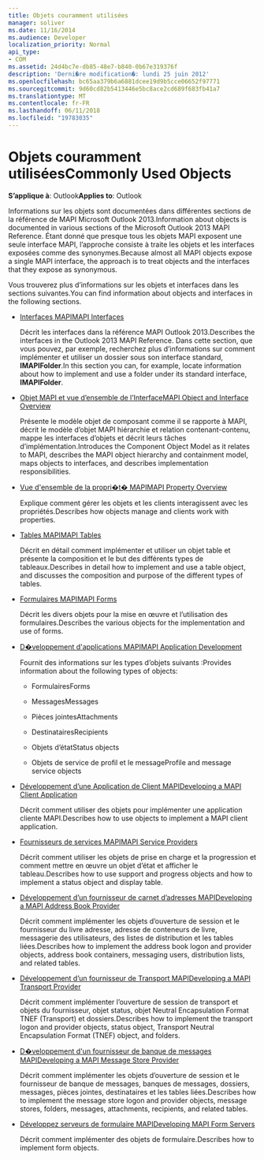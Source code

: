 ```yaml
---
title: Objets couramment utilisées
manager: soliver
ms.date: 11/16/2014
ms.audience: Developer
localization_priority: Normal
api_type:
- COM
ms.assetid: 24d4bc7e-db85-48e7-b840-0b67e319376f
description: 'Derni�re modification�: lundi 25 juin 2012'
ms.openlocfilehash: bc65aa379b6a6881dcee19d9b5cce06652f97771
ms.sourcegitcommit: 9d60cd82b5413446e5bc8ace2cd689f683fb41a7
ms.translationtype: MT
ms.contentlocale: fr-FR
ms.lasthandoff: 06/11/2018
ms.locfileid: "19783035"
---
```

# <a name="commonly-used-objects"></a><span data-ttu-id="41aae-103">Objets couramment utilisées</span><span class="sxs-lookup"><span data-stu-id="41aae-103">Commonly Used Objects</span></span>

  
  
<span data-ttu-id="41aae-104">**S’applique à**: Outlook</span><span class="sxs-lookup"><span data-stu-id="41aae-104">**Applies to**: Outlook</span></span> 
  
<span data-ttu-id="41aae-105">Informations sur les objets sont documentées dans différentes sections de la référence de MAPI Microsoft Outlook 2013.</span><span class="sxs-lookup"><span data-stu-id="41aae-105">Information about objects is documented in various sections of the Microsoft Outlook 2013 MAPI Reference.</span></span> <span data-ttu-id="41aae-106">Étant donné que presque tous les objets MAPI exposent une seule interface MAPI, l’approche consiste à traite les objets et les interfaces exposées comme des synonymes.</span><span class="sxs-lookup"><span data-stu-id="41aae-106">Because almost all MAPI objects expose a single MAPI interface, the approach is to treat objects and the interfaces that they expose as synonymous.</span></span>
  
<span data-ttu-id="41aae-107">Vous trouverez plus d’informations sur les objets et interfaces dans les sections suivantes.</span><span class="sxs-lookup"><span data-stu-id="41aae-107">You can find information about objects and interfaces in the following sections.</span></span>
  
- [<span data-ttu-id="41aae-108">Interfaces MAPI</span><span class="sxs-lookup"><span data-stu-id="41aae-108">MAPI Interfaces</span></span>](mapi-interfaces.md)
    
    <span data-ttu-id="41aae-109">Décrit les interfaces dans la référence MAPI Outlook 2013.</span><span class="sxs-lookup"><span data-stu-id="41aae-109">Describes the interfaces in the Outlook 2013 MAPI Reference.</span></span> <span data-ttu-id="41aae-110">Dans cette section, que vous pouvez, par exemple, recherchez plus d’informations sur comment implémenter et utiliser un dossier sous son interface standard, **IMAPIFolder**.</span><span class="sxs-lookup"><span data-stu-id="41aae-110">In this section you can, for example, locate information about how to implement and use a folder under its standard interface, **IMAPIFolder**.</span></span>
    
- [<span data-ttu-id="41aae-111">Objet MAPI et vue d’ensemble de l’Interface</span><span class="sxs-lookup"><span data-stu-id="41aae-111">MAPI Object and Interface Overview</span></span>](mapi-object-and-interface-overview.md)
    
    <span data-ttu-id="41aae-112">Présente le modèle objet de composant comme il se rapporte à MAPI, décrit le modèle d’objet MAPI hiérarchie et relation contenant-contenu, mappe les interfaces d’objets et décrit leurs tâches d’implémentation.</span><span class="sxs-lookup"><span data-stu-id="41aae-112">Introduces the Component Object Model as it relates to MAPI, describes the MAPI object hierarchy and containment model, maps objects to interfaces, and describes implementation responsibilities.</span></span>
    
- [<span data-ttu-id="41aae-113">Vue d'ensemble de la propri�t� MAPI</span><span class="sxs-lookup"><span data-stu-id="41aae-113">MAPI Property Overview</span></span>](mapi-property-overview.md)
    
    <span data-ttu-id="41aae-114">Explique comment gérer les objets et les clients interagissent avec les propriétés.</span><span class="sxs-lookup"><span data-stu-id="41aae-114">Describes how objects manage and clients work with properties.</span></span>
    
- [<span data-ttu-id="41aae-115">Tables MAPI</span><span class="sxs-lookup"><span data-stu-id="41aae-115">MAPI Tables</span></span>](mapi-tables.md)
    
    <span data-ttu-id="41aae-116">Décrit en détail comment implémenter et utiliser un objet table et présente la composition et le but des différents types de tableaux.</span><span class="sxs-lookup"><span data-stu-id="41aae-116">Describes in detail how to implement and use a table object, and discusses the composition and purpose of the different types of tables.</span></span>
    
- [<span data-ttu-id="41aae-117">Formulaires MAPI</span><span class="sxs-lookup"><span data-stu-id="41aae-117">MAPI Forms</span></span>](mapi-forms.md)
    
    <span data-ttu-id="41aae-118">Décrit les divers objets pour la mise en œuvre et l’utilisation des formulaires.</span><span class="sxs-lookup"><span data-stu-id="41aae-118">Describes the various objects for the implementation and use of forms.</span></span>
    
- [<span data-ttu-id="41aae-119">D�veloppement d'applications MAPI</span><span class="sxs-lookup"><span data-stu-id="41aae-119">MAPI Application Development</span></span>](mapi-application-development.md)
    
    <span data-ttu-id="41aae-120">Fournit des informations sur les types d’objets suivants :</span><span class="sxs-lookup"><span data-stu-id="41aae-120">Provides information about the following types of objects:</span></span>
    
  - <span data-ttu-id="41aae-121">Formulaires</span><span class="sxs-lookup"><span data-stu-id="41aae-121">Forms</span></span>
    
  - <span data-ttu-id="41aae-122">Messages</span><span class="sxs-lookup"><span data-stu-id="41aae-122">Messages</span></span>
    
  - <span data-ttu-id="41aae-123">Pièces jointes</span><span class="sxs-lookup"><span data-stu-id="41aae-123">Attachments</span></span>
    
  - <span data-ttu-id="41aae-124">Destinataires</span><span class="sxs-lookup"><span data-stu-id="41aae-124">Recipients</span></span>
    
  - <span data-ttu-id="41aae-125">Objets d’état</span><span class="sxs-lookup"><span data-stu-id="41aae-125">Status objects</span></span>
    
  - <span data-ttu-id="41aae-126">Objets de service de profil et le message</span><span class="sxs-lookup"><span data-stu-id="41aae-126">Profile and message service objects</span></span>
    
- [<span data-ttu-id="41aae-127">Développement d’une Application de Client MAPI</span><span class="sxs-lookup"><span data-stu-id="41aae-127">Developing a MAPI Client Application</span></span>](developing-a-mapi-client-application.md)
    
    <span data-ttu-id="41aae-128">Décrit comment utiliser des objets pour implémenter une application cliente MAPI.</span><span class="sxs-lookup"><span data-stu-id="41aae-128">Describes how to use objects to implement a MAPI client application.</span></span>
    
- [<span data-ttu-id="41aae-129">Fournisseurs de services MAPI</span><span class="sxs-lookup"><span data-stu-id="41aae-129">MAPI Service Providers</span></span>](mapi-service-providers.md)
    
    <span data-ttu-id="41aae-130">Décrit comment utiliser les objets de prise en charge et la progression et comment mettre en œuvre un objet d’état et afficher le tableau.</span><span class="sxs-lookup"><span data-stu-id="41aae-130">Describes how to use support and progress objects and how to implement a status object and display table.</span></span>
    
- [<span data-ttu-id="41aae-131">Développement d’un fournisseur de carnet d’adresses MAPI</span><span class="sxs-lookup"><span data-stu-id="41aae-131">Developing a MAPI Address Book Provider</span></span>](developing-a-mapi-address-book-provider.md)
    
    <span data-ttu-id="41aae-132">Décrit comment implémenter les objets d’ouverture de session et le fournisseur du livre adresse, adresse de conteneurs de livre, messagerie des utilisateurs, des listes de distribution et les tables liées.</span><span class="sxs-lookup"><span data-stu-id="41aae-132">Describes how to implement the address book logon and provider objects, address book containers, messaging users, distribution lists, and related tables.</span></span>
    
- [<span data-ttu-id="41aae-133">Développement d’un fournisseur de Transport MAPI</span><span class="sxs-lookup"><span data-stu-id="41aae-133">Developing a MAPI Transport Provider</span></span>](developing-a-mapi-transport-provider.md)
    
    <span data-ttu-id="41aae-134">Décrit comment implémenter l’ouverture de session de transport et objets du fournisseur, objet status, objet Neutral Encapsulation Format TNEF (Transport) et dossiers.</span><span class="sxs-lookup"><span data-stu-id="41aae-134">Describes how to implement the transport logon and provider objects, status object, Transport Neutral Encapsulation Format (TNEF) object, and folders.</span></span>
    
- [<span data-ttu-id="41aae-135">D�veloppement d'un fournisseur de banque de messages MAPI</span><span class="sxs-lookup"><span data-stu-id="41aae-135">Developing a MAPI Message Store Provider</span></span>](developing-a-mapi-message-store-provider.md)
    
    <span data-ttu-id="41aae-136">Décrit comment implémenter les objets d’ouverture de session et le fournisseur de banque de messages, banques de messages, dossiers, messages, pièces jointes, destinataires et les tables liées.</span><span class="sxs-lookup"><span data-stu-id="41aae-136">Describes how to implement the message store logon and provider objects, message stores, folders, messages, attachments, recipients, and related tables.</span></span>
    
- [<span data-ttu-id="41aae-137">Développez serveurs de formulaire MAPI</span><span class="sxs-lookup"><span data-stu-id="41aae-137">Developing MAPI Form Servers</span></span>](developing-mapi-form-servers.md)
    
    <span data-ttu-id="41aae-138">Décrit comment implémenter des objets de formulaire.</span><span class="sxs-lookup"><span data-stu-id="41aae-138">Describes how to implement form objects.</span></span>
    

